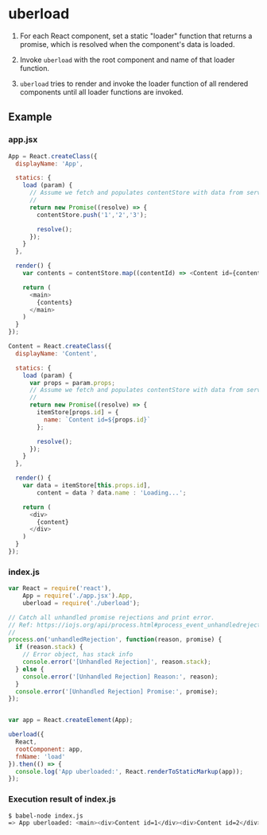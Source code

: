 uberload
========

1. For each React component, set a static "loader" function that returns a promise, which is resolved when the component's data is loaded.

2. Invoke `uberload` with the root component and name of that loader function.

3. `uberload` tries to render and invoke the loader function of all rendered components until all loader functions are invoked.


Example
-------

### app.jsx

```js
App = React.createClass({
  displayName: 'App',

  statics: {
    load (param) {
      // Assume we fetch and populates contentStore with data from server...
      //
      return new Promise((resolve) => {
        contentStore.push('1','2','3');

        resolve();
      });
    }
  },

  render() {
    var contents = contentStore.map((contentId) => <Content id={contentId} key={contentId}/>)

    return (
      <main>
        {contents}
      </main>
    )
  }
});

Content = React.createClass({
  displayName: 'Content',

  statics: {
    load (param) {
      var props = param.props;
      // Assume we fetch and populates contentStore with data from server...
      //
      return new Promise((resolve) => {
        itemStore[props.id] = {
          name: `Content id=${props.id}`
        };

        resolve();
      });
    }
  },

  render() {
    var data = itemStore[this.props.id],
        content = data ? data.name : 'Loading...';

    return (
      <div>
        {content}
      </div>
    )
  }
});
```

### index.js

```js
var React = require('react'),
    App = require('./app.jsx').App,
    uberload = require('./uberload');

// Catch all unhandled promise rejections and print error.
// Ref: https://iojs.org/api/process.html#process_event_unhandledrejection
//
process.on('unhandledRejection', function(reason, promise) {
  if (reason.stack) {
    // Error object, has stack info
    console.error('[Unhandled Rejection]', reason.stack);
  } else {
    console.error('[Unhandled Rejection] Reason:', reason);
  }
  console.error('[Unhandled Rejection] Promise:', promise);
});


var app = React.createElement(App);

uberload({
  React,
  rootComponent: app,
  fnName: 'load'
}).then(() => {
  console.log('App uberloaded:', React.renderToStaticMarkup(app));
});
```

### Execution result of index.js

```bash
$ babel-node index.js
=> App uberloaded: <main><div>Content id=1</div><div>Content id=2</div><div>Content id=3</div></main>
```

